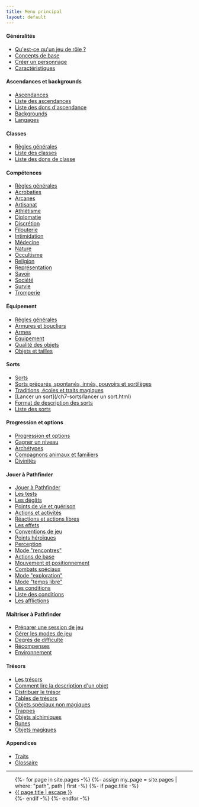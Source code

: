 ```yaml
---
title: Menu principal
layout: default
---
```


#### Généralités

* <a href="{{ '/ch1-généralités/qu-est-ce-qu-un-jdr.html' | relative_url }}">Qu'est-ce qu'un jeu de rôle ?</a>
* <a href="{{ '/ch1-généralités/concepts-de-base.html' | relative_url }}">Concepts de base</a>
* <a href="{{ '/ch1-généralités/créer-un-personnage.html' | relative_url }}">Créer un personnage</a>
* <a href="{{ '/ch1-généralités/caractéristiques.html' | relative_url }}">Caractéristiques</a>

#### Ascendances et backgrounds

* <a href="{{ '/ch2-ascendances-et-backgrounds/ascendances.html' | relative_url }}">Ascendances</a>
* <a href="{{ '/ch2-ascendances-et-backgrounds/liste-des-ascendances.html' | relative_url }}">Liste des ascendances</a>
* <a href="{{ '/ch2-ascendances-et-backgrounds/liste-des-dons-ascendance.html' | relative_url }}">Liste des dons d'ascendance</a>
* <a href="{{ '/ch2-ascendances-et-backgrounds/backgrounds.html' | relative_url }}">Backgrounds</a>
* <a href="{{ '/ch2-ascendances-et-backgrounds/langages.html' | relative_url }}">Langages</a>

#### Classes

* <a href="{{ '/ch3-classes/classes.html' | relative_url }}">Règles générales</a>
* <a href="{{ '/ch3-classes/liste-des-classes.html' | relative_url }}">Liste des classes</a>
* <a href="{{ '/ch3-classes/liste-des-dons-classe.html' | relative_url }}">Liste des dons de classe</a>

#### Compétences

* <a href="{{ '/ch4-compétences/compétences.html' | relative_url }}">Règles générales</a>
* <a href="{{ '/ch4-compétences/acrobaties.html' | relative_url }}">Acrobaties</a>
* <a href="{{ '/ch4-compétences/arcanes.html' | relative_url }}">Arcanes</a>
* <a href="{{ '/ch4-compétences/artisanat.html' | relative_url }}">Artisanat</a>
* <a href="{{ '/ch4-compétences/athlétisme.html' | relative_url }}">Athlétisme</a>
* <a href="{{ '/ch4-compétences/diplomatie.html' | relative_url }}">Diplomatie</a>
* <a href="{{ '/ch4-compétences/discrétion.html' | relative_url }}">Discrétion</a>
* <a href="{{ '/ch4-compétences/filouterie.html' | relative_url }}">Filouterie</a>
* <a href="{{ '/ch4-compétences/intimidation.html' | relative_url }}">Intimidation</a>
* <a href="{{ '/ch4-compétences/médecine.html' | relative_url }}">Médecine</a>
* <a href="{{ '/ch4-compétences/nature.html' | relative_url }}">Nature</a>
* <a href="{{ '/ch4-compétences/occultisme.html' | relative_url }}">Occultisme</a>
* <a href="{{ '/ch4-compétences/religion.html' | relative_url }}">Religion</a>
* <a href="{{ '/ch4-compétences/représentation.html' | relative_url }}">Représentation</a>
* <a href="{{ '/ch4-compétences/savoir.html' | relative_url }}">Savoir</a>
* <a href="{{ '/ch4-compétences/société.html' | relative_url }}">Société</a>
* <a href="{{ '/ch4-compétences/survie.html' | relative_url }}">Survie</a>
* <a href="{{ '/ch4-compétences/tromperie.html' | relative_url }}">Tromperie</a>

#### Équipement

* [Règles générales](/ch6-équipement/règles-générales.html)
* [Armures et boucliers](/ch6-équipement/armures-et-boucliers.html)
* [Armes](/ch6-équipement/armes.html)
* [Équipement](/ch6-équipement/équipement.html)
* [Qualité des objets](/ch6-équipement/qualité-des-objets.html)
* [Objets et tailles](/ch6-équipement/objets-et-tailles.html)

#### Sorts 

* [Sorts](/ch7-sorts/sorts.html)
* [Sorts préparés, spontanés, innés, pouvoirs et sortilèges](/ch7-sorts/types-de-sorts.html)
* [Traditions, écoles et traits magiques](/ch7-sorts/traditions-écoles-traits.html)
* [Lancer un sort](/ch7-sorts/lancer un sort.html)
* [Format de description des sorts](/ch7-sorts/description-des-sorts.html)
* [Liste des sorts](/ch7-sorts/liste-des-sorts.html)

#### Progression et options

* [Progression et options](/ch8-progression-et-options/progression-et-options.html)
* [Gagner un niveau](/ch8-progression-et-options/gagner-un-niveau.html)
* [Archétypes](/ch8-progression-et-options/archétypes.html)
* [Compagnons animaux et familiers](/ch8-progression-et-options/compagnons-animaux.html)
* [Divinités](/ch8-progression-et-options/divinités.html)

#### Jouer à Pathfinder

* <a href="{{ '/ch9-jouer-à-pathfinder/jouer-à-pathfinder.html' | relative_url }}">Jouer à Pathfinder</a>
* <a href="{{ '/ch9-jouer-à-pathfinder/tests.html' | relative_url }}">Les tests</a>
* <a href="{{ '/ch9-jouer-à-pathfinder/dégâts.html' | relative_url }}">Les dégâts</a>
* <a href="{{ '/ch9-jouer-à-pathfinder/points-de-vie-et-guérison.html' | relative_url }}">Points de vie et guérison</a>
* <a href="{{ '/ch9-jouer-à-pathfinder/actions-et-activités.html' | relative_url }}">Actions et activités</a>
* <a href="{{ '/ch9-jouer-à-pathfinder/réactions-et-actions-libres.html' | relative_url }}">Réactions et actions libres</a>
* <a href="{{ '/ch9-jouer-à-pathfinder/effets.html' | relative_url }}">Les effets</a>
* <a href="{{ '/ch9-jouer-à-pathfinder/conventions-de-jeu.html' | relative_url }}">Conventions de jeu</a>
* <a href="{{ '/ch9-jouer-à-pathfinder/points-héroïques.html' | relative_url }}">Points héroïques</a>
* <a href="{{ '/ch9-jouer-à-pathfinder/perception.html' | relative_url }}">Perception</a>
* <a href="{{ '/ch9-jouer-à-pathfinder/mode-rencontres.html' | relative_url }}">Mode "rencontres"</a>
* <a href="{{ '/ch9-jouer-à-pathfinder/actions-de-base.html' | relative_url }}">Actions de base</a>
* <a href="{{ '/ch9-jouer-à-pathfinder/mouvement-et-positionnement.html' | relative_url }}">Mouvement et positionnement</a>
* <a href="{{ '/ch9-jouer-à-pathfinder/combats-spéciaux.html' | relative_url }}">Combats spéciaux</a>
* <a href="{{ '/ch9-jouer-à-pathfinder/mode-exploration.html' | relative_url }}">Mode "exploration"</a>
* <a href="{{ '/ch9-jouer-à-pathfinder/mode-temps-libre.html' | relative_url }}">Mode "temps libre"</a>
* <a href="{{ '/ch9-jouer-à-pathfinder/conditions.html' | relative_url }}">Les conditions</a>
* <a href="{{ '/ch9-jouer-à-pathfinder/liste-des-conditions.html' | relative_url }}">Liste des conditions</a>
* <a href="{{ '/ch9-jouer-à-pathfinder/afflictions.html' | relative_url }}">Les afflictions</a>

#### Maîtriser à Pathfinder

* [Préparer une session de jeu](/ch10-maîtriser-à-pathfinder/préparer-une-session-de-jeu.html)
* [Gérer les modes de jeu](/ch10-maîtriser-à-pathfinder/gérer-les-modes-de-jeu.html)
* [Degrés de difficulté](/ch10-maîtriser-à-pathfinder/degrés-de-difficulté.html)
* [Récompenses](/ch10-maîtriser-à-pathfinder/récompenses.html)
* [Environnement](/ch10-maîtriser-à-pathfinder/environnement.html)

#### Trésors

* [Les trésors](/ch11-trésors/trésors.html)
* [Comment lire la description d'un objet](comment-lire-la-description-d'un-objet.html)
* [Distribuer le trésor](/ch11-trésors/distribuer-le-trésor.html)
* [Tables de trésors](/ch11-trésors/tables-de-trésors.html)
* [Objets spéciaux non magiques](/ch11-trésors/objets-spéciaux-non-magiques.html)
* [Trappes](/ch11-trésors/trappes.html)
* [Objets alchimiques](/ch11-trésors/objets-alchimiques.html)
* [Runes](/ch11-trésors/runes.html)
* [Objets magiques](/ch11-trésors/objets-magiques.html)



#### Appendices

* <a href="{{ '/appendices/traits.html' | relative_url }}">Traits</a>
* <a href="{{ '/appendices/glossaire.html' | relative_url }}">Glossaire</a>


---

<ul class="trigger">
    {%- for page in site.pages -%}
    {%- assign my_page = site.pages | where: "path", path | first -%}
    {%- if page.title -%}        
    <li><a href="{{ page.url | relative_url }}">{{ page.title | escape }}</a></li>
    {%- endif -%}
    {%- endfor -%}
</ul>
